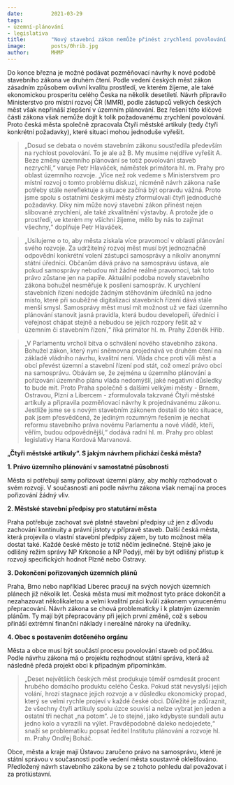 ```yaml
---
date:         2021-03-29
tags:         
- územní-plánování
- legislativa
title:        "Nový stavební zákon nemůže přinést zrychlení povolování staveb. Česká města bijí na poplach a přichází s receptem na řešení"
image: 	      posts/0hrib.jpg
author:       MHMP
---
```


Do konce března je možné podávat pozměňovací návrhy k nové podobě stavebního zákona ve druhém čtení. Podle vedení českých měst zákon zásadním způsobem ovlivní kvalitu prostředí, ve kterém žijeme, ale také ekonomickou prosperitu celého Česka na několik desetiletí. Návrh připravilo Ministerstvo pro místní rozvoj ČR (MMR), podle zástupců velkých českých měst však nepřináší zlepšení v územním plánování. Bez řešení této klíčové části zákona však nemůže dojít k tolik požadovanému zrychlení povolování. Proto česká města společně zpracovala Čtyři městské artikuly (tedy čtyři konkrétní požadavky), které situaci mohou jednoduše vyřešit.

> „Dosud se debata o novém stavebním zákonu soustředila především na rychlost povolování. To je ale až B. My musíme nejdříve vyřešit A. Beze změny územního plánování se totiž povolování staveb nezrychlí,“ varuje Petr Hlaváček, náměstek primátora hl. m. Prahy pro oblast územního rozvoje. „Více než rok vedeme s Ministerstvem pro místní rozvoj o tomto problému diskuzi, nicméně návrh zákona naše potřeby stále nereflektuje a situace začíná být opravdu vážná. Proto jsme spolu s ostatními českými městy zformulovali čtyři jednoduché požadavky. Díky nim může nový stavební zákon přinést nejen slibované zrychlení, ale také zkvalitnění výstavby. A protože jde o prostředí, ve kterém my všichni žijeme, mělo by nás to zajímat všechny,“ doplňuje Petr Hlaváček.

> „Usilujeme o to, aby města získala více pravomocí v oblasti plánování svého rozvoje. Za udržitelný rozvoj měst musí být jednoznačně odpovědní konkrétní volení zástupci samosprávy a nikoliv anonymní státní úředníci. Občanům dává právo na samosprávu ústava, ale pokud samosprávy nebudou mít žádné reálné pravomoci, tak toto právo zůstane jen na papíře. Aktuální podoba novely stavebního zákona bohužel nesměřuje k posílení samospráv. K urychlení stavebních řízení nedojde žádným stěhováním úředníků na jedno místo, které při souběžné digitalizaci stavebních řízení dává stále menší smysl. Samosprávy měst musí mít možnost už ve fázi územního plánování stanovit jasná pravidla, která budou developeři, úředníci i veřejnost chápat stejně a nebudou se jejich rozpory řešit až v územním či stavebním řízení,“ říká primátor hl. m. Prahy Zdeněk Hřib.   

> „V Parlamentu vrcholí bitva o schválení nového stavebního zákona. Bohužel zákon, který nyní sněmovna projednává ve druhém čtení na základě vládního návrhu, kvalitní není. Vláda chce proti vůli měst a obcí převést územní a stavební řízení pod stát, což omezí právo obcí na samosprávu. Obávám se, že zejména u územního plánování a pořizování územního plánu vláda nedomýšlí, jaké negativní důsledky to bude mít. Proto Praha společně s dalšími velkými městy - Brnem, Ostravou, Plzní a Libercem - zformulovala takzvané Čtyři městské artikuly a připravila pozměňovací návrhy k projednávanému zákonu. Jestliže jsme se s novým stavebním zákonem dostali do této situace, pak jsem přesvědčená, že jediným rozumným řešením je nechat reformu stavebního práva novému Parlamentu a nové vládě, kteří, věřím, budou odpovědnější,“ dodává radní hl. m. Prahy pro oblast legislativy Hana Kordová Marvanová.

**„Čtyři městské artikuly“. S jakým návrhem přichází česká města?**

**1. Právo územního plánování v samostatné působnosti**

Města si potřebují samy pořizovat územní plány, aby mohly rozhodovat o svém rozvoji. V současnosti ani podle návrhu zákona však nemají na proces pořizování žádný vliv.

**2. Městské stavební předpisy pro statutární města**

Praha potřebuje zachovat své platné stavební předpisy už jen z důvodu zachování kontinuity a právní jistoty v přípravě staveb. Další česká města, která projevila o vlastní stavební předpisy zájem, by tuto možnost měla dostat také. Každé české město je totiž něčím jedinečné. Stejně jako je odlišný režim správy NP Krkonoše a NP Podyjí, měl by být odlišný přístup k rozvoji specifických hodnot Plzně nebo Ostravy.

**3. Dokončení pořizovaných územních plánů**

Praha, Brno nebo například Liberec pracují na svých nových územních plánech již několik let. Česká města musí mít možnost tyto práce dokončit a nezahazovat několikaletou a velmi kvalitní práci kvůli zákonem vynucenému přepracování. Návrh zákona se chová problematicky i k platným územním plánům. Ty mají být přepracovány při jejich první změně, což s sebou přináší extrémní finanční náklady i nereálné nároky na úředníky.

**4. Obec s postavením dotčeného orgánu**

Města a obce musí být součástí procesu povolování staveb od počátku. Podle návrhu zákona má o projektu rozhodnout státní správa, která až následně předá projekt obci k případným připomínkám.  

> „Deset největších českých měst produkuje téměř osmdesát procent hrubého domácího produktu celého Česka. Pokud stát nevyslyší jejich volání, hrozí stagnace jejich rozvoje a v důsledku ekonomický propad, který se velmi rychle projeví v každé české obci. Důležité je zdůraznit, že všechny čtyři artikuly spolu úzce souvisí a nelze vybrat jen jeden a ostatní tři nechat „na potom“. Je to stejné, jako kdybyste sundali autu jedno kolo a vyrazili na výlet. Pravděpodobně daleko nedojedete,“ snaží se problematiku popsat ředitel Institutu plánování a rozvoje hl. m. Prahy Ondřej Boháč.

Obce, města a kraje mají Ústavou zaručeno právo na samosprávu, které je státní správou v současnosti podle vedení města soustavně oklešťováno. Předložený návrh stavebního zákona by se z tohoto pohledu dal považovat i za protiústavní.
